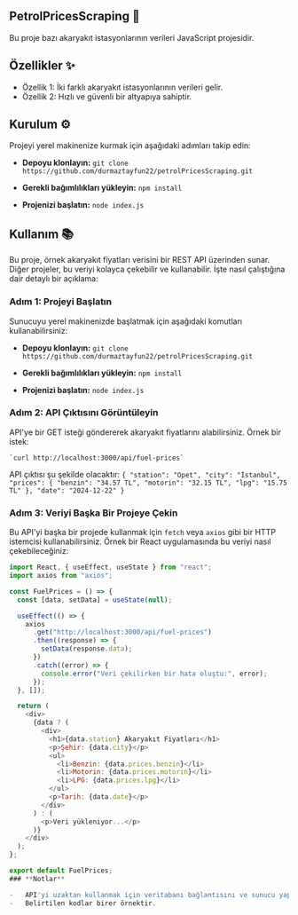 ﻿


## **PetrolPricesScraping** 🚀
Bu proje bazı akaryakıt istasyonlarının verileri JavaScript projesidir.
## **Özellikler** ✨

-   Özellik 1: İki farklı akaryakıt istasyonlarının verileri gelir.
-   Özellik 2: Hızlı ve güvenli bir altyapıya sahiptir.
## **Kurulum** ⚙️

Projeyi yerel makinenize kurmak için aşağıdaki adımları takip edin:
-   **Depoyu klonlayın:**
     `git clone https://github.com/durmaztayfun22/petrolPricesScraping.git` 
    
-   **Gerekli bağımlılıkları yükleyin:**
    `npm install` 
    
-   **Projenizi başlatın:**
    `node index.js`
   ## **Kullanım** 📚

Bu proje, örnek akaryakıt fiyatları verisini bir REST API üzerinden sunar. Diğer projeler, bu veriyi kolayca çekebilir ve kullanabilir. İşte nasıl çalıştığına dair detaylı bir açıklama:

### **Adım 1: Projeyi Başlatın**

Sunucuyu yerel makinenizde başlatmak için aşağıdaki komutları kullanabilirsiniz:
-   **Depoyu klonlayın:**
     `git clone https://github.com/durmaztayfun22/petrolPricesScraping.git` 
    
-   **Gerekli bağımlılıkları yükleyin:**
    `npm install` 
    
-   **Projenizi başlatın:**
    `node index.js`
  ### **Adım 2: API Çıktısını Görüntüleyin**

API'ye bir GET isteği göndererek akaryakıt fiyatlarını alabilirsiniz. Örnek bir istek:
	
	`curl http://localhost:3000/api/fuel-prices`
API çıktısı şu şekilde olacaktır:
`{
  "station": "Opet",
  "city": "İstanbul",
  "prices": {
    "benzin": "34.57 TL",
    "motorin": "32.15 TL",
    "lpg": "15.75 TL"
  },
  "date": "2024-12-22"
}
`
### **Adım 3: Veriyi Başka Bir Projeye Çekin**

Bu API'yi başka bir projede kullanmak için `fetch` veya `axios` gibi bir HTTP istemcisi kullanabilirsiniz. Örnek bir React uygulamasında bu veriyi nasıl çekebileceğiniz:
```javascript
import React, { useEffect, useState } from "react";
import axios from "axios";

const FuelPrices = () => {
  const [data, setData] = useState(null);

  useEffect(() => {
    axios
      .get("http://localhost:3000/api/fuel-prices")
      .then((response) => {
        setData(response.data);
      })
      .catch((error) => {
        console.error("Veri çekilirken bir hata oluştu:", error);
      });
  }, []);

  return (
    <div>
      {data ? (
        <div>
          <h1>{data.station} Akaryakıt Fiyatları</h1>
          <p>Şehir: {data.city}</p>
          <ul>
            <li>Benzin: {data.prices.benzin}</li>
            <li>Motorin: {data.prices.motorin}</li>
            <li>LPG: {data.prices.lpg}</li>
          </ul>
          <p>Tarih: {data.date}</p>
        </div>
      ) : (
        <p>Veri yükleniyor...</p>
      )}
    </div>
  );
};

export default FuelPrices;
### **Notlar**

-   API'yi uzaktan kullanmak için veritabanı bağlantısını ve sunucu yapılandırmasını güncelleyebilirsiniz.
-   Belirtilen kodlar birer örnektir.

